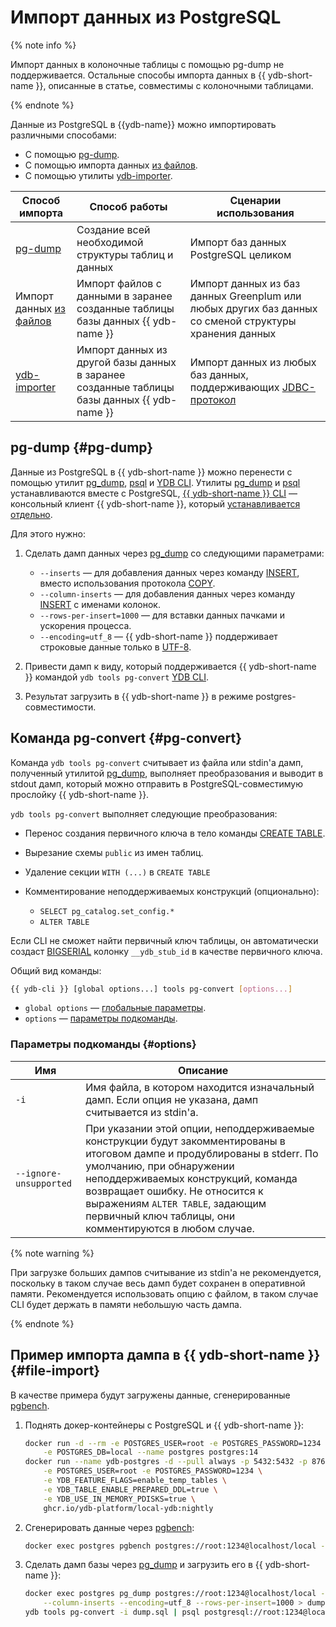 # Импорт данных из PostgreSQL

{% note info %}

Импорт данных в колоночные таблицы с помощью pg-dump не поддерживается. Остальные способы импорта данных в {{ ydb-short-name }}, описанные в статье, совместимы с колоночными таблицами.

{% endnote %}

Данные из PostgreSQL в {{ydb-name}} можно импортировать различными способами:

- С помощью [pg-dump](#pg-dump).
- С помощью импорта данных [из файлов](../reference/ydb-cli/export-import/import-file.md).
- С помощью утилиты [ydb-importer](../integrations/import-jdbc.md).

|Способ импорта|Способ работы|Сценарии использования|
|--------------|------------------|------------|
|[pg-dump](#pg-dump)|Создание всей необходимой структуры таблиц и данных|Импорт баз данных PostgreSQL целиком|
|Импорт данных [из файлов](../reference/ydb-cli/export-import/import-file.md)|Импорт файлов с данными в заранее созданные таблицы базы данных {{ ydb-name }}|Импорт данных из баз данных Greenplum или любых других баз данных со сменой структуры хранения данных|
|[ydb-importer](../integrations/ingestion/import-jdbc.md)|Импорт данных из другой базы данных в заранее созданные таблицы базы данных {{ ydb-name }}|Импорт данных из любых баз данных, поддерживающих [JDBC-протокол](https://ru.wikipedia.org/wiki/Java_Database_Connectivity)|


## pg-dump {#pg-dump}

Данные из PostgreSQL в {{ ydb-short-name }} можно перенести c помощью утилит [pg_dump](https://www.postgresql.org/docs/current/app-pgdump.html), [psql](https://www.postgresql.org/docs/current/app-psql.html) и [YDB CLI](../reference/ydb-cli/index.md). Утилиты [pg_dump](https://www.postgresql.org/docs/current/app-pgdump.html) и [psql](https://www.postgresql.org/docs/current/app-psql.html) устанавливаются вместе с PostgreSQL, [{{ ydb-short-name }} CLI](../reference/ydb-cli/index.md) — консольный клиент {{ ydb-short-name }}, который [устанавливается отдельно](../reference/ydb-cli/install.md).

Для этого нужно:

1. Сделать дамп данных через [pg_dump](https://www.postgresql.org/docs/current/app-pgdump.html) со следующими параметрами:

    * `--inserts` — для добавления данных через команду [INSERT](./statements/insert_into.md), вместо использования протокола [COPY](https://www.postgresql.org/docs/current/sql-copy.html).
    * `--column-inserts` — для добавления данных через команду [INSERT](./statements/insert_into.md) с именами колонок.
    * `--rows-per-insert=1000` — для вставки данных пачками и ускорения процесса.
    * `--encoding=utf_8` — {{ ydb-short-name }} поддерживает строковые данные только в [UTF-8](https://ru.wikipedia.org/wiki/UTF-8).

2. Привести дамп к виду, который поддерживается {{ ydb-short-name }} командой `ydb tools pg-convert` [YDB CLI](../reference/ydb-cli/index.md).
3. Результат загрузить в {{ ydb-short-name }} в режиме postgres-совместимости.

## Команда pg-convert {#pg-convert}

Команда `ydb tools pg-convert` считывает из файла или stdin'а дамп, полученный утилитой [pg_dump](https://www.postgresql.org/docs/current/app-pgdump.html), выполняет преобразования и выводит в stdout дамп, который можно отправить в PostgreSQL-совместимую прослойку {{ ydb-short-name }}.

`ydb tools pg-convert` выполняет следующие преобразования:

* Перенос создания первичного ключа в тело команды [CREATE TABLE](./statements/create_table.md).
* Вырезание схемы `public` из имен таблиц.
* Удаление секции `WITH (...)` в `CREATE TABLE`
* Комментирование неподдерживаемых конструкций (опционально):

  * `SELECT pg_catalog.set_config.*`
  * `ALTER TABLE`

Если CLI не сможет найти первичный ключ таблицы, он автоматически создаст [BIGSERIAL](https://www.postgresql.org/docs/current/datatype-numeric.html#DATATYPE-SERIAL) колонку `__ydb_stub_id` в качестве первичного ключа.

Общий вид команды:

```bash
{{ ydb-cli }} [global options...] tools pg-convert [options...]
```

* `global options` — [глобальные параметры](../reference/ydb-cli/commands/global-options.md).
* `options` — [параметры подкоманды](#options).

### Параметры подкоманды {#options}

Имя | Описание
---|---
`-i` | Имя файла, в котором находится изначальный дамп. Если опция не указана, дамп считывается из stdin'a.
`--ignore-unsupported` | При указании этой опции, неподдерживаемые конструкции будут закомментированы в итоговом дампе и продублированы в stderr. По умолчанию, при обнаружении неподдерживаемых конструкций, команда возвращает ошибку. Не относится к выражениям `ALTER TABLE`, задающим первичный ключ таблицы, они комментируются в любом случае.

{% note warning %}

При загрузке больших дампов считывание из stdin'a не рекомендуется, поскольку в таком случае весь дамп будет сохранен в оперативной памяти. Рекомендуется использовать опцию с файлом, в таком случае CLI будет держать в памяти небольшую часть дампа.

{% endnote %}

## Пример импорта дампа в {{ ydb-short-name }} {#file-import}

В качестве примера будут загружены данные, сгенерированные [pgbench](https://www.postgresql.org/docs/current/pgbench.html).

1. Поднять докер-контейнеры с PostgreSQL и {{ ydb-short-name }}:

    ```bash
    docker run -d --rm -e POSTGRES_USER=root -e POSTGRES_PASSWORD=1234 \
        -e POSTGRES_DB=local --name postgres postgres:14
    docker run --name ydb-postgres -d --pull always -p 5432:5432 -p 8765:8765 \
        -e POSTGRES_USER=root -e POSTGRES_PASSWORD=1234 \
        -e YDB_FEATURE_FLAGS=enable_temp_tables \
        -e YDB_TABLE_ENABLE_PREPARED_DDL=true \
        -e YDB_USE_IN_MEMORY_PDISKS=true \
        ghcr.io/ydb-platform/local-ydb:nightly
    ```

2. Сгенерировать данные через [pgbench](https://www.postgresql.org/docs/current/pgbench.html):

    ```bash
    docker exec postgres pgbench postgres://root:1234@localhost/local -i
    ```

3. Сделать дамп базы через [pg_dump](https://www.postgresql.org/docs/current/app-pgdump.html) и загрузить его в {{ ydb-short-name }}:

    ```bash
    docker exec postgres pg_dump postgres://root:1234@localhost/local --inserts \
        --column-inserts --encoding=utf_8 --rows-per-insert=1000 > dump.sql
    ydb tools pg-convert -i dump.sql | psql postgresql://root:1234@localhost/local
    ```
